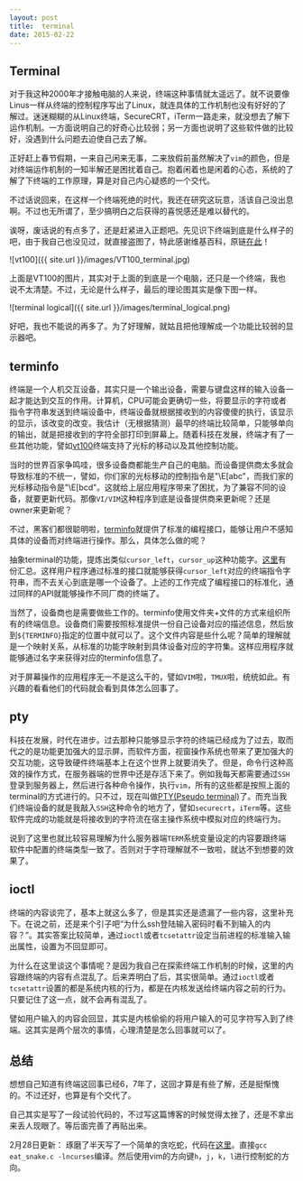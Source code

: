 ```yaml
---
layout: post
title:  terminal
date: 2015-02-22
---
```


## Terminal

对于我这种2000年才接触电脑的人来说，终端这种事情就太遥远了。就不说要像Linus一样从终端的控制程序写出了Linux，就连具体的工作机制也没有好好的了解过。迷迷糊糊的从Linux终端，SecureCRT，iTerm一路走来，就没想去了解下运作机制。一方面说明自己的好奇心比较弱；另一方面也说明了这些软件做的比较好，没遇到什么问题去迫使自己去了解。

正好赶上春节假期，一来自己闲来无事，二来放假前虽然解决了`vim`的颜色，但是对终端运作机制的一知半解还是困扰着自己。抱着闲着也是闲着的心态，系统的了解了下终端的工作原理，算是对自己内心疑惑的一个交代。

不过话说回来，在这样一个终端死绝的时代，我还在研究这玩意，活该自己没出息啊。不过也无所谓了，至少搞明白之后获得的喜悦感还是难以替代的。

诶呀，废话说的有点多了，还是赶紧进入正题吧。先见识下终端到底是什么样子的吧，由于我自己也没见过，就直接盗图了，特此感谢维基百科，原链[在此](http://en.wikipedia.org/wiki/VT100#mediaviewer/File:DEC_VT100_terminal.jpg)！

![vt100]({{ site.url }}/images/VT100_terminal.jpg)

上面是VT100的图片，其实对于上面的到底是一个电脑，还只是一个终端，我也说不太清楚。不过，无论是什么样子，最后的理论图其实是像下图一样。

![terminal logical]({{ site.url }}/images/terminal_logical.png)

好吧，我也不能说的再多了。为了好理解，就姑且把他理解成一个功能比较弱的显示器吧。

## terminfo

终端是一个人机交互设备，其实只是一个输出设备，需要与键盘这样的输入设备一起才能达到交互的作用。计算机，CPU可能会更确切一些，将要显示的字符或者指令字符串发送到终端设备中，终端设备就根据接收到的内容傻傻的执行，该显示的显示，该改变的改变。我估计（无根据猜测）最早的终端比较简单，只能够单向的输出，就是把接收到的字符全部打印到屏幕上。随着科技在发展，终端才有了一些其他功能，譬如[vt100](http://en.wikipedia.org/wiki/VT100)终端支持了光标的移动以及其他控制功能。

当时的世界百家争鸣哇，很多设备商都能生产自己的电脑。而设备提供商太多就会导致标准的不统一，譬如，你们家的光标移动的控制指令是"\E[abc"，而我们家的光标移动指令是"\E[bcd"。这就给上层应用程序带来了困扰，为了兼容不同的设备，就要更新代码。那像`VI/VIM`这种程序到底是设备提供商来更新呢？还是owner来更新呢？

不过，黑客们都很聪明啦，[terminfo](http://en.wikipedia.org/wiki/Terminfo)就提供了标准的编程接口，能够让用户不感知具体的设备而对终端进行操作。那么，具体怎么做的呢？

抽象terminal的功能，提炼出类似`cursor_left`，`cursor_up`这种功能字。[这里](http://pubs.opengroup.org/onlinepubs/7908799/xcurses/terminfo.html)有份汇总。这样用户程序通过标准的接口就能够获得`cursor_left`对应的终端指令字符串，而不去关心到底是哪一个设备了。上述的工作完成了编程接口的标准化，通过同样的API就能够操作不同厂商的终端了。

当然了，设备商也是需要做些工作的。terminfo使用文件夹+文件的方式来组织所有的终端信息。设备商们需要按照标准提供一份自己设备对应的描述信息，然后放到`${TERMINFO}`指定的位置中就可以了。这个文件内容是些什么呢？简单的理解就是一个映射关系，从标准的功能字映射到具体设备对应的字符集。这样应用程序就能够通过名字来获得对应的terminfo信息了。

对于屏幕操作的应用程序无一不是这么干的，譬如`VIM`啦，`TMUX`啦，统统如此。有兴趣的看看他们的代码就会看到具体怎么回事了。

## pty

科技在发展，时代在进步。过去那种只能够显示字符的终端已经成为了过去，取而代之的是功能更加强大的显示屏，而软件方面，视窗操作系统也带来了更加强大的交互功能，这导致硬件终端基本上在这个世界上就要消失了。但是，命令行这种高效的操作方式，在服务器端的世界中还是存活下来了。例如我每天都需要通过`SSH`登录到服务器上，然后进行各种命令操作，执行`vim`，所有的这些都是按照上面的terminal的方式进行的。只不过，现在叫做[PTY(Pseudo terminal)](http://en.wikipedia.org/wiki/Pseudoterminal)了。而充当我们终端设备的就是我敲入`SSH`这种命令的地方了，譬如`securecrt`，`iTerm`等。这些软件完成的功能就是将接收到的字符流在宿主操作系统中模拟对应的终端行为。

说到了这里也就比较容易理解为什么服务器端`TERM`系统变量设定的内容要跟终端软件中配置的终端类型一致了。否则对于字符理解就不一致啦，就达不到想要的效果了。

## ioctl

终端的内容谈完了，基本上就这么多了，但是其实还是遗漏了一些内容，这里补充下。在说之前，还是来个引子吧“为什么ssh登陆输入密码时看不到输入的内容？”。其实答案比较简单，通过`ioctl`或者`tcsetattr`设定当前进程的标准输入输出属性，设置为不回显即可。

为什么在这里谈这个事情呢？是因为我自己在探索终端工作机制的时候，这里的内容跟终端的内容有点混乱了。后来弄明白了后，其实很简单。通过`ioctl`或者`tcsetattr`设置的都是系统内核的行为，都是在内核发送给终端内容之前的行为。只要记住了这一点，就不会再有混乱了。

譬如用户输入的内容会回显，其实是内核偷偷的将用户输入的可见字符写入到了终端。这其实是两个层次的事情，心理清楚是怎么回事就可以了。

## 总结

想想自己知道有终端这回事已经6，7年了，这回才算是有些了解，还是挺惭愧的。不过还好，也算是有个交代了。

自己其实是写了一段试验代码的，不过写这篇博客的时候觉得太挫了，还是不拿出来丢人现眼了。等后面完善了再贴出来。

2月28日更新：
琢磨了半天写了一个简单的贪吃蛇，代码在[这里](https://gist.github.com/imay/d194e8ea66301d18ec07)。直接`gcc eat_snake.c -lncurses`编译。然后使用vim的方向键`h`，`j`，`k`，`l`进行控制蛇的方向。